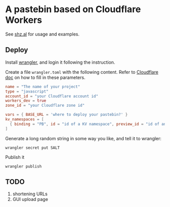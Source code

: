 # A pastebin based on Cloudflare Workers

See [shz.al](https://shz.al) for usage and examples. 

## Deploy

Install [wrangler](https://github.com/cloudflare/wrangler), 
and login it following the instruction. 

Create a file `wrangler.toml` with the following content. 
Refer to [Cloudflare doc](https://developers.cloudflare.com/workers/cli-wrangler/configuration)
on how to fill in these parameters. 

```toml
name = "The name of your project"
type = "javascript"
account_id = "your Cloudflare account id"
workers_dev = true
zone_id = "your Cloudflare zone id"

vars = { BASE_URL = 'where to deploy your pastebin?' }
kv_namespaces = [
  { binding = "PB", id = "id of a KV namespace", preview_id = "id of another KV namespace" },
]
```

Generate a long random string in some way you like, and tell it to wrangler:

```shell
wrangler secret put SALT
```

Publish it

```shell
wrangler publish
```

## TODO

1. shortening URLs
2. GUI upload page
